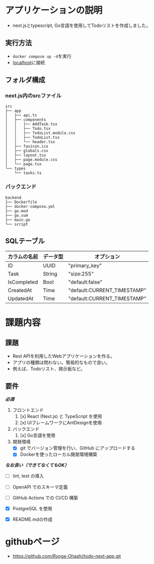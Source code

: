 # アプリケーションの説明
- next.jsとtypescript, Go言語を使用してTodoリストを作成しました。

## 実行方法
- `docker compose up -d`を実行
- [localhost](http://localhost:3000/)に接続

## フォルダ構成

### next.js内のsrcファイル
```
src
├── app
│   ├── api.ts
│   ├── components
│   │   ├── AddTask.tsx
│   │   ├── Todo.tsx
│   │   ├── TodoList.module.css
│   │   ├── TodoList.tsx
│   │   └── header.tsx
│   ├── favicon.ico
│   ├── globals.css
│   ├── layout.tsx
│   ├── page.module.css
│   └── page.tsx
└── types
    └── tasks.ts
```

### バックエンド
```
backend
├── Dockerfile
├── docker-compose.yml
├── go.mod
├── go.sum
├── main.go
└── script
```

## SQLテーブル
| カラムの名前 | データ型 |         オプション          |
| ------------ | -------- | --------------------------- |
| ID           | UUID     | "primary_key"               |
| Task         | String   | "size:255"                  |
| IsCompleted  | Bool     | "default:false"             |
| CreatedAt    | Time     | "default:CURRENT_TIMESTAMP" |
| UpdatedAt    | Time     | "default:CURRENT_TIMESTAMP" |

# 課題内容
## 課題
- Rest APIを利用したWebアプリケーションを作る。
- アプリの種類は問わない。簡易的なもので良い。
- 例えば、Todoリスト、掲示板など。
## 要件
***必須***
1. フロントエンド    
   1. [x] React (Next.js) と TypeScript を使用
   2. [x] UIフレームワークにAntDesignを使用
2. バックエンド
   1. [x] Go言語を使用
3. 開発環境    
   - [x] git でバージョン管理を行い、GitHub にアップロードする    
   - [x] Dockerを使ったローカル開発環境構築

***なお良い（できてなくてもOK）***
   - [ ] lint, test の導入
   - [ ] OpenAPI でのスキーマ定義
   - [ ] GitHub Actions での CI/CD 構築
   - [x] PostgreSQL を使用
   - [x] README.mdの作成


# githubページ
- https://github.com/Ryoga-Ohashi/todo-next-app.git


